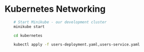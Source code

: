# Kubernetes Networking

```sh
    # Start Minikube - our development cluster
    minikube start

    cd kubernetes

    kubectl apply -f users-deployment.yaml,users-service.yaml
```